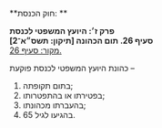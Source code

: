 **חוק הכנסת: **

**פרק ז׳: היועץ המשפטי לכנסת**  
**סעיף 26. תום הכהונה [תיקון: תשס״א־2]**  
[מקור: סעיף 26. ](https://he.wikisource.org/wiki/חוק_הכנסת#סעיף_26)  

כהונת היועץ המשפטי לכנסת פוקעת –

1. בתום תקופתה;
2. בפטירתו או בהתפטרותו;
3. בהעברתו מכהונתו;
4. בהגיעו לגיל 65.